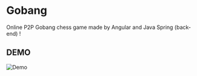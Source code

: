 # Gobang

Online P2P Gobang chess game made by Angular and Java Spring (back-end) !

## DEMO

![Demo](https://github.com/Johnny850807/Gobang/tree/master/docs/img/demo.png)
